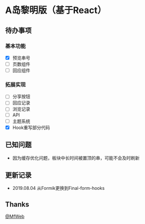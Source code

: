 # A岛黎明版（基于React）

## 待办事项

### 基本功能

- [x] 预览串号
- [ ] 页数组件
- [ ] 回应组件

### 拓展实现

- [ ] 分享按钮
- [ ] 回应记录
- [ ] 浏览记录
- [ ] API
- [ ] 主题系统
- [x] Hook重写部分代码

## 已知问题

- 因为缓存优化问题，板块中长时间被置顶的串，可能不会及时刷新

## 更新记录

- 2019.08.04 从Formik更换到Final-form-hooks

## Thanks

[@MfWeb](https://github.com/Mfweb)
